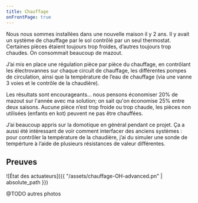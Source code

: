 ```yaml
---
title: Chauffage
onFrontPage: true
---
```


Nous nous sommes installées dans une nouvelle maison il y 2 ans. Il y avait un système de chauffage par le sol contrôlé par un seul thermostat. Certaines pièces étaient toujours trop froides, d’autres toujours trop chaudes. On consommait beaucoup de mazout.

J’ai mis en place une régulation pièce par pièce du chauffage, en contrôlant les électrovannes sur chaque circuit de chauffage, les différentes pompes de circulation, ainsi que la température de l’eau de chauffage (via une vanne 3 voies et le contrôle de la chaudière).

Les résultats sont encourageants… nous pensons économiser 20% de mazout sur l'année avec ma solution; on sait qu'on économise 25% entre deux saisons. Aucune pièce n’est trop froide ou trop chaude, les pièces non utilisées (enfants en kot) peuvent ne pas être chauffées.

J’ai beaucoup appris sur la domotique en général pendant ce projet. Ça a aussi été intéressant de voir comment interfacer des anciens systèmes : pour contrôler la température de la chaudière, j’ai du simuler une sonde de tempérture à l’aide de plusieurs résistances de valeur différentes.

<!--more-->
## Preuves
![État des actuateurs]({{ "/assets/chauffage-OH-advanced.pn" | absolute_path }})

@TODO autres photos
